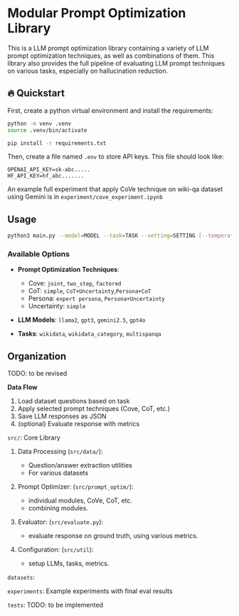 # Modular Prompt Optimization Library

This is a LLM prompt optimization library containing a variety of LLM prompt optimization techniques, as well as combinations of them. This library also provides the full pipeline of evaluating LLM prompt techniques on various tasks, especially on hallucination reduction.


## :fire: Quickstart

First, create a python virtual environment and install the requirements:
```bash
python -m venv .venv
source .venv/bin/activate
```
```bash
pip install -r requirements.txt
```

Then, create a file named `.env` to store API keys. This file should look like:
```
OPENAI_API_KEY=sk-abc.....
HF_API_KEY=hf_abc.......
```

An example full experiment that apply CoVe technique on wiki-qa dataset using Gemini is in `experiment/cove_experiment.ipynb`


## Usage

```bash
python3 main.py --model=MODEL --task=TASK --setting=SETTING [--temperature=0.07] [--top-p=0.9]
```


### Available Options
- **Prompt Optimization Techniques**: 
    - Cove: `joint`, `two_step`, `factored`
    - CoT: `simple`, `CoT+Uncertainty`,`Persona+CoT`
    - Persona: `expert persona`, `Persona+Uncertainty`
    - Uncertainty: `simple`

- **LLM Models**: `llama2`, `gpt3`, `gemini2.5`, `gpt4o`
- **Tasks**: `wikidata`, `wikidata_category`, `multispanqa`



## Organization

TODO: to be revised

__Data Flow__
1. Load dataset questions based on task
2. Apply selected prompt techniques (Cove, CoT, etc.)
3. Save LLM responses as JSON
4. (optional) Evaluate response with metrics


`src/`: Core Library

1. Data Processing (`src/data/`):
   - Question/answer extraction utilities
   - For various datasets

2. Prompt Optimizer: (`src/prompt_optim/`):
    - individual modules, CoVe, CoT, etc.
    - combining modules.

3. Evaluator: (`src/evaluate.py`):
    - evaluate response on ground truth, using various metrics.

4. Configuration: (`src/util`):
    - setup LLMs, tasks, metrics.


`datasets`: 

`experiments`: Example experiments with final eval results 

`tests`: TODO: to be implemented
